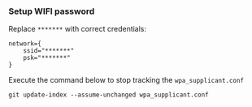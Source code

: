 ### Setup WIFI password

Replace `*******` with correct credentials:

```
network={
    ssid="*******"
    psk="*******"
}
```

Execute the command below to stop tracking the `wpa_supplicant.conf`

`git update-index --assume-unchanged wpa_supplicant.conf`
